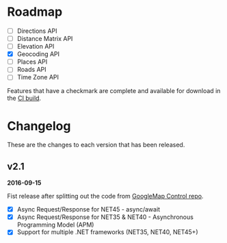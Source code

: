 # Roadmap

- [ ] Directions API
- [ ] Distance Matrix API
- [ ] Elevation API
- [x] Geocoding API
- [ ] Places API
- [ ] Roads API
- [ ] Time Zone API

Features that have a checkmark are complete and available for
download in the
[CI build](http://vsixgallery.com/extension/ea5c68d6-cdae-4e79-bd46-2a39e95bb256/).

# Changelog

These are the changes to each version that has been released.

## v2.1

**2016-09-15**

Fist release after splitting out the code from [GoogleMap Control repo](https://googlemap.codeplex.com/). 

- [x] Async Request/Response for NET45 - async/await
- [x] Async Request/Response for NET35 & NET40 - Asynchronous Programming Model (APM)
- [x] Support for multiple .NET frameworks (NET35, NET40, NET45+)
